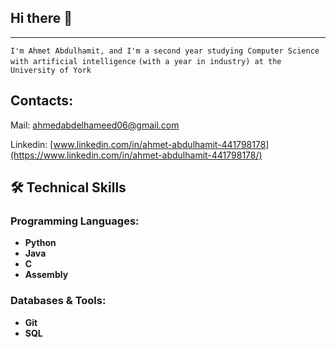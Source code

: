## Hi there 👋
---
```I'm Ahmet Abdulhamit, and I'm a second year studying Computer Science with artificial intelligence```
```(with a year in industry) at the University of York```

## Contacts:
Mail: ahmedabdelhameed06@gmail.com

Linkedin: [www.linkedin.com/in/ahmet-abdulhamit-441798178](https://www.linkedin.com/in/ahmet-abdulhamit-441798178/)


## 🛠️ Technical Skills

### Programming Languages:
- **Python**
- **Java**
- **C**
- **Assembly**

### Databases & Tools:
- **Git**
- **SQL**
  

